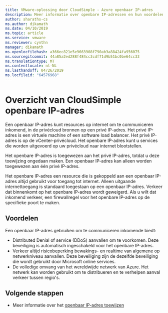 ```yaml
---
title: VMware-oplossing door CloudSimple - Azure openbaar IP-adres
description: Meer informatie over openbare IP-adressen en hun voordelen op VMware-oplossing door CloudSimple
author: sharaths-cs
ms.author: dikamath
ms.date: 04/10/2019
ms.topic: article
ms.service: vmware
ms.reviewer: cynthn
manager: dikamath
ms.openlocfilehash: a366ec821e5e9663908f790ab3a88424fa956075
ms.sourcegitcommit: 44a85a2ed288f484cc3cdf71d9b51bc0be64cc33
ms.translationtype: MT
ms.contentlocale: nl-NL
ms.lasthandoff: 04/26/2019
ms.locfileid: "64576968"
---
```

# <a name="cloudsimple-public-ip-address-overview"></a>Overzicht van CloudSimple openbare IP-adres

Een openbaar IP-adres kunt resources op internet om te communiceren inkomend, in de privécloud bronnen op een privé IP-adres. Het privé IP-adres is een virtuele machine of een software load balancer. Het privé IP-adres is op de vCenter-privécloud. Het openbare IP-adres kunt u services die worden uitgevoerd op uw privécloud naar internet blootstellen.

Het openbare IP-adres is toegewezen aan het privé IP-adres, totdat u deze toewijzing ongedaan maken. Een openbaar IP-adres kan alleen worden toegewezen aan één privé IP-adres.

Het openbare IP-adres een resource die is gekoppeld aan een openbaar IP-adres altijd gebruikt voor toegang tot internet. Alleen uitgaande internettoegang is standaard toegestaan op een openbaar IP-adres.  Verkeer dat binnenkomt op het openbare IP-adres wordt geweigerd.  Als u wilt dat inkomend verkeer, een firewallregel voor het openbare IP-adres op de specifieke poort te maken.

## <a name="benefits"></a>Voordelen

Een openbaar IP-adres gebruiken om te communiceren inkomende biedt:

* Distributed Denial of service (DDoS) aanvallen om te voorkomen. Deze beveiliging is automatisch ingeschakeld voor het openbare IP-adres.
* Verkeer altijd risicobeperking bewakings- en realtime van algemene op netwerkniveau aanvallen. Deze beveiliging zijn de dezelfde beveiliging die wordt gebruikt door Microsoft online services.
* De volledige omvang van het wereldwijde netwerk van Azure. Het netwerk kan worden gebruikt om te distribueren en te verhelpen aanval verkeer tussen regio's.  

## <a name="next-steps"></a>Volgende stappen

* Meer informatie over het [openbaar IP-adres toewijzen](https://docs.azure.cloudsimple.com/publicips/)
